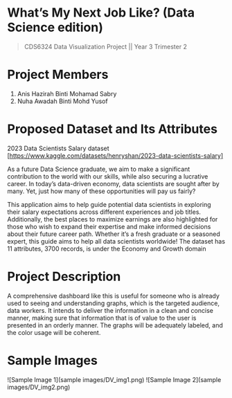 # What’s My Next Job Like? (Data Science edition)
> CDS6324 Data Visualization Project || Year 3 Trimester 2

# Project Members
1. Anis Hazirah Binti Mohamad Sabry
2. Nuha Awadah Binti Mohd Yusof

# Proposed Dataset and Its Attributes
2023 Data Scientists Salary dataset [https://www.kaggle.com/datasets/henryshan/2023-data-scientists-salary]

As a future Data Science graduate, we aim to make a significant contribution to the world with our skills, while also securing a lucrative career. In today’s data-driven economy, data scientists are sought after by many. Yet, just how many of these opportunities will pay us fairly?

This application aims to help guide potential data scientists in exploring their salary expectations across different experiences and job titles. Additionally, the best places to maximize earnings are also highlighted for those who wish to expand their expertise and make informed decisions about their future career path. Whether it’s a fresh graduate or a seasoned expert, this guide aims to help all data scientists worldwide! 
The dataset has 11 attributes, 3700 records, is under the Economy and Growth domain

# Project Description
A comprehensive dashboard like this is useful for someone who is already used to seeing and understanding graphs, which is the targeted audience, data workers. It intends to deliver the information in a clean and concise manner, making sure that information that is of value to the user is presented in an orderly manner. The graphs will be adequately labeled, and the color usage will be coherent. 

# Sample Images
![Sample Image 1](sample images/DV_img1.png)
![Sample Image 2](sample images/DV_img2.png)
